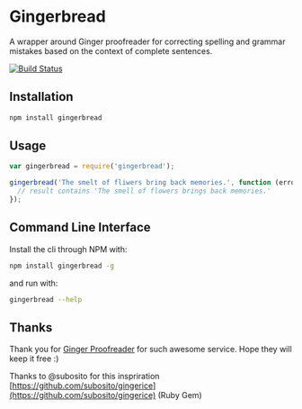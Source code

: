 # Gingerbread

A wrapper around Ginger proofreader for correcting spelling and grammar mistakes based on the context of complete sentences.

[![Build Status](https://travis-ci.org/RobinvdVleuten/gingerbread.png?branch=master)](https://travis-ci.org/RobinvdVleuten/gingerbread)

## Installation

```bash
npm install gingerbread
```

## Usage

```javascript
var gingerbread = require('gingerbread');

gingerbread('The smelt of fliwers bring back memories.', function (error, text, result, corrections) {
  // result contains 'The smell of flowers brings back memories.'
});
```

## Command Line Interface

Install the cli through NPM with:

```bash
npm install gingerbread -g
```

and run with:

```bash
gingerbread --help
```

## Thanks

Thank you for [Ginger Proofreader](http://www.gingersoftware.com/) for such awesome service. Hope they will keep it free :)

Thanks to @subosito for this inspriration [https://github.com/subosito/gingerice](https://github.com/subosito/gingerice) (Ruby Gem)
